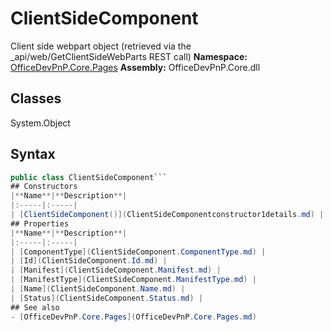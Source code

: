 # ClientSideComponent
Client side webpart object (retrieved via the _api/web/GetClientSideWebParts REST call)
**Namespace:** [OfficeDevPnP.Core.Pages](OfficeDevPnP.Core.Pages.md)
**Assembly:** OfficeDevPnP.Core.dll
## Classes
System.Object
## Syntax
```C#
public class ClientSideComponent```
## Constructors
|**Name**|**Description**|
|:-----|:-----|
| [ClientSideComponent()](ClientSideComponentconstructor1details.md) | 
## Properties
|**Name**|**Description**|
|:-----|:-----|
| [ComponentType](ClientSideComponent.ComponentType.md) | 
| [Id](ClientSideComponent.Id.md) | 
| [Manifest](ClientSideComponent.Manifest.md) | 
| [ManifestType](ClientSideComponent.ManifestType.md) | 
| [Name](ClientSideComponent.Name.md) | 
| [Status](ClientSideComponent.Status.md) | 
## See also
- [OfficeDevPnP.Core.Pages](OfficeDevPnP.Core.Pages.md)

